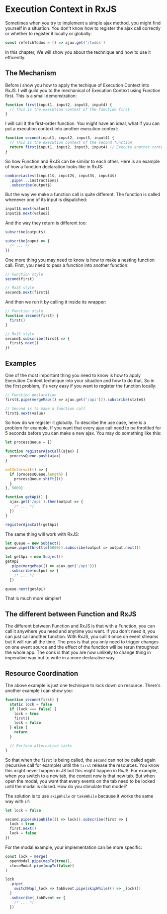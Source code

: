 # Execution Context in RxJS

Sometimes when you try to implement a simple ajax method, you might find yourself in a situation. You don't know how to register the ajax call correctly or whether to register it locally or globally:

```jsx
const refetchTodos = () => ajax.get('/todos')
```

In this chapter, We will show you about the technique and how to use it efficently.

## The Mechanism

Before i show you how to apply the techique of Execution Context into RxJS. I will guild you to the mechanical of Execution Context using Function first. This is a small demonstration:

```jsx
function first(input1, input2, input3, input4) {
  // This is the execution context of the function first
}
```

I will call it the first-order function. You might have an ideal, what if you can put a execution context into another execution context:

```jsx
function second(input1, input2, input3, input4) {
  // This is the execution context of the second function
  return first(input1, input2, input3, input4) // Execute another context
}
```

So how Function and RxJS can be similar to each other. Here is an example of how a function declaration looks like in RxJS:

```jsx
combineLastest(input1$, input2$, input3$, input4$)
  .pipe(...instructions)
  .subscribe(output$)
```

But the way we make a function call is quite different. The function is called whenever one of its input is dispatched:

```jsx
input1$.next(value1)
input2$.next(value2)
```

And the way they return is different too:

```jsx
subscribe(output$)

subscribe(ouput => {
  /* ... */
})
```

One more thing you may need to know is how to make a nesting function call. First, you need to pass a function into another function:

```jsx
// Function style
second(first)

// RxJS style
second$.next(first$)
```

And then we run it by calling it inside its wrapper:

```jsx
// Function style
function second(first) {
  first()
}

// RxJS style
second$.subscribe(first$ => {
  first$.next()
})
```

## Examples

One of the most important thing you need to know is how to apply Execution Context technique into your situation and how to do that. So in the first problem, it's very easy if you want to register the function locally:

```jsx
// Function declaration
first$.pipe(mergeMap(() => ajax.get('/api'))).subscribe(state$)

// Second is to make a function call
first$.next(value)
```

So how do we register it globally. To describe the use case, here is a problem for example. If you want that every ajax call need to be throttled for 5 seconds before you can make a new ajax. You may do something like this:

```jsx
let processQueue = []

function registerAjaxCall(ajax) {
  processQueue.push(ajax)
}

setInterval(() => {
  if (processQueue.length) {
    processQueue.shift()()
  }
}, 5000)

function getApi() {
  ajax.get('/api').then(output => {
    /* ... */
  })
}

registerAjaxCall(getApi)
```

The same thing will work with RxJS:

```jsx
let queue = new Subject()
queue.pipe(throttle(5000)).subscribe(output => output.next())

let getApi = new Subject()
getApi
  .pipe(mergeMap(() => ajax.get('/api')))
  .subscribe(output => {
    /* ... */
  })

queue.next(getApi)
```

That is much more simpler!

## The different between Function and RxJS

The different between Function and RxJS is that with a Function, you can call it anywhere you need and anytime you want. If you don't need it, you can just call another function. With RxJS, you call it once on event streams but it will run all the time. The pros is that you only need to trigger changes on one event source and the effect of the function will be rerun throughout the whole app. The cons is that you are now unlikely to change thing in imperative way but to write in a more declarative way.

## Resource Coordination

The above example is just one technique to lock down on resource. There's another example i can show you:

```jsx
function second(first) {
  static lock = false
  if (lock === false) {
    lock = true
    first()
    lock = false
  } else {
    return
  }

  // Perform alternative tasks
}
```

So that when the `first` is being called, the `second` can not be called again (recursive call for example) until the `first` release the resources. You know this might never happen in JS but this might happen in RxJS. For example, when you switch to a new tab, the context now is that new tab. But when open the modal, you want that every events on the tab need to be locked until the modal is closed. How do you stimulate that model?

The solution is to use `skipWhile` or `takeWhile` because it works the same way with `if`:

```jsx
let lock = false

second.pipe(skipWhile(() => lock)).subscribe(first => {
  lock = true
  first.next()
  lock = false
})
```

For the modal example, your implementation can be more specific:

```jsx
const lock = merge(
  openModal.pipe(mapTo(true)),
  closeModal.pipe(mapTo(false))
)

lock
  .pipe(
    switchMap(_lock => tabEvent.pipe(skipWhile(() => _lock)))
  )
  .subscribe(_tabEvent => {
    /* ... */
  })
```
